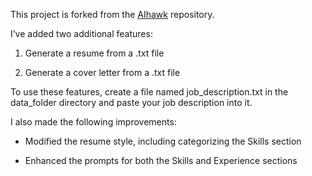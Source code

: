 This project is forked from the [AIhawk](https://github.com/feder-cr/Jobs_Applier_AI_Agent_AIHawk/tree/main) repository.

I’ve added two additional features:

1. Generate a resume from a .txt file

2. Generate a cover letter from a .txt file


To use these features, create a file named job_description.txt in the data_folder directory and paste your job description into it.

I also made the following improvements:

- Modified the resume style, including categorizing the Skills section

- Enhanced the prompts for both the Skills and Experience sections

